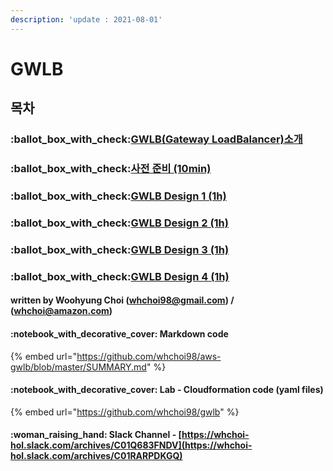 ```yaml
---
description: 'update : 2021-08-01'
---
```


# GWLB

## 목차&#x20;

### :ballot\_box\_with\_check:[GWLB(Gateway LoadBalancer)소개](gwlb-overview.md)

### :ballot\_box\_with\_check:[사전 준비 (10min)](prepare.md)

### :ballot\_box\_with\_check:[GWLB Design 1 (1h)](gwlb-design1.md)

### :ballot\_box\_with\_check:[GWLB Design 2 (1h)](gwlb-design2.md)

### :ballot\_box\_with\_check:[GWLB Design 3 (1h)](gwlb-design3.md)

### :ballot\_box\_with\_check:[GWLB Design 4 (1h)](gwlb-design4.md)



#### written by Woohyung Choi (whchoi98@gmail.com) / (whchoi@amazon.com)

#### :notebook\_with\_decorative\_cover: Markdown code

{% embed url="https://github.com/whchoi98/aws-gwlb/blob/master/SUMMARY.md" %}

#### &#x20;:notebook\_with\_decorative\_cover: Lab - Cloudformation code (yaml files)

{% embed url="https://github.com/whchoi98/gwlb" %}

#### &#x20;:woman\_raising\_hand: Slack Channel - [https://whchoi-hol.slack.com/archives/C01Q683FNDV](https://whchoi-hol.slack.com/archives/C01RARPDKGQ)





